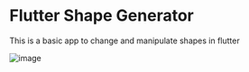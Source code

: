 # Flutter Shape Generator
This is a basic app to change and manipulate shapes in flutter

![image](https://i.imgur.com/Zt3116z.png)